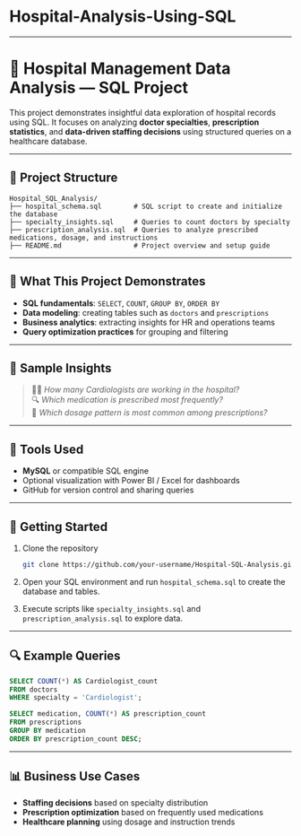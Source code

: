 # Hospital-Analysis-Using-SQL


---

# 🏥 Hospital Management Data Analysis — SQL Project

This project demonstrates insightful data exploration of hospital records using SQL. It focuses on analyzing **doctor specialties**, **prescription statistics**, and **data-driven staffing decisions** using structured queries on a healthcare database.

---

## 📁 Project Structure

```
Hospital_SQL_Analysis/
├── hospital_schema.sql        # SQL script to create and initialize the database
├── specialty_insights.sql     # Queries to count doctors by specialty
├── prescription_analysis.sql  # Queries to analyze prescribed medications, dosage, and instructions
├── README.md                  # Project overview and setup guide
```

---

## 🧠 What This Project Demonstrates

- **SQL fundamentals**: `SELECT`, `COUNT`, `GROUP BY`, `ORDER BY`
- **Data modeling**: creating tables such as `doctors` and `prescriptions`
- **Business analytics**: extracting insights for HR and operations teams
- **Query optimization practices** for grouping and filtering

---

## 🧪 Sample Insights

> 👩‍⚕️ *How many Cardiologists are working in the hospital?*  
> 🔍 *Which medication is prescribed most frequently?*  
> 💊 *Which dosage pattern is most common among prescriptions?*  

---

## 🔧 Tools Used

- **MySQL** or compatible SQL engine
- Optional visualization with Power BI / Excel for dashboards
- GitHub for version control and sharing queries

---

## 🚀 Getting Started

1. Clone the repository  
   ```bash
   git clone https://github.com/your-username/Hospital-SQL-Analysis.git
   ```

2. Open your SQL environment and run `hospital_schema.sql` to create the database and tables.

3. Execute scripts like `specialty_insights.sql` and `prescription_analysis.sql` to explore data.

---

## 🔍 Example Queries

```sql
SELECT COUNT(*) AS Cardiologist_count
FROM doctors
WHERE specialty = 'Cardiologist';

SELECT medication, COUNT(*) AS prescription_count
FROM prescriptions
GROUP BY medication
ORDER BY prescription_count DESC;
```

---

## 📊 Business Use Cases

- **Staffing decisions** based on specialty distribution  
- **Prescription optimization** based on frequently used medications  
- **Healthcare planning** using dosage and instruction trends  
